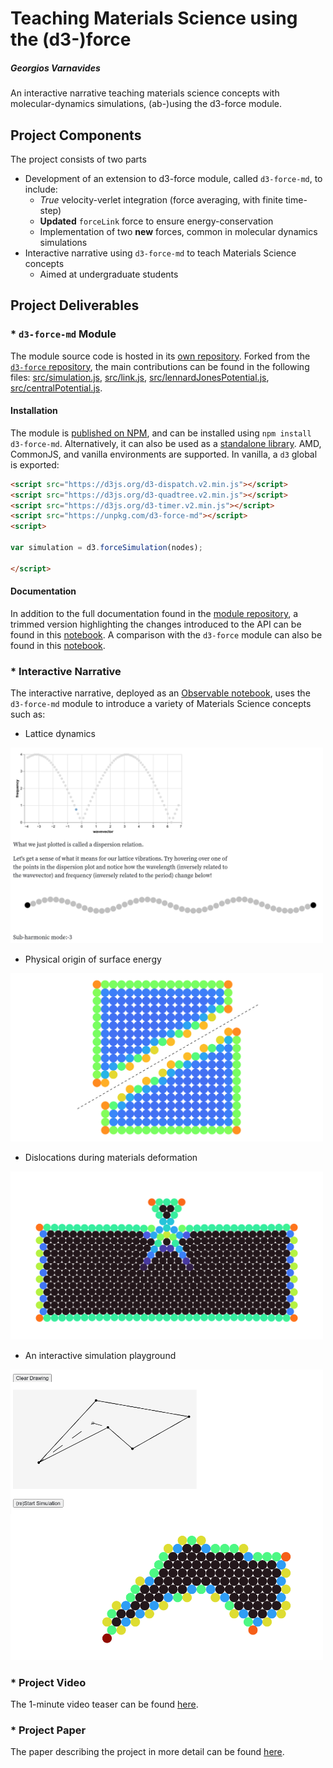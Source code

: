 # Teaching Materials Science using the (d3-)force
##### Georgios Varnavides
An interactive narrative teaching materials science concepts with molecular-dynamics simulations, (ab-)using the d3-force module.

## Project Components
The project consists of two parts
- Development of an extension to d3-force module, called `d3-force-md`, to include:
  - _True_ velocity-verlet integration (force averaging, with finite time-step)
  - **Updated** `forceLink` force to ensure energy-conservation
  - Implementation of two **new** forces, common in molecular dynamics simulations
- Interactive narrative using `d3-force-md` to teach Materials Science concepts
  - Aimed at undergraduate students

## Project Deliverables

### * `d3-force-md` Module

The module source code is hosted in its [own repository](https://github.com/gvarnavi/d3-force-md).
Forked from the [`d3-force` repository](https://github.com/d3/d3-force), the main contributions can be found in the following files: [src/simulation.js](https://github.com/gvarnavi/d3-force-md/blob/master/src/simulation.js), [src/link.js](https://github.com/gvarnavi/d3-force-md/blob/master/src/link.js), [src/lennardJonesPotential.js](https://github.com/gvarnavi/d3-force-md/blob/master/src/lennardJonesPotential.js), [src/centralPotential.js](https://github.com/gvarnavi/d3-force-md/blob/master/src/centralPotential.js).

#### Installation
The module is [published on NPM](https://www.npmjs.com/package/d3-force-md), and can be installed using `npm install d3-force-md`. Alternatively, it can also be used as a [standalone library](https://unpkg.com/d3-force-md). AMD, CommonJS, and vanilla environments are supported. In vanilla, a `d3` global is exported:

```html
<script src="https://d3js.org/d3-dispatch.v2.min.js"></script>
<script src="https://d3js.org/d3-quadtree.v2.min.js"></script>
<script src="https://d3js.org/d3-timer.v2.min.js"></script>
<script src="https://unpkg.com/d3-force-md"></script>
<script>

var simulation = d3.forceSimulation(nodes);

</script>
```
#### Documentation
In addition to the full documentation found in the [module repository](https://github.com/gvarnavi/d3-force-md), a trimmed version highlighting the changes introduced to the API can be found in this [notebook](https://observablehq.com/@gvarnavi/d3-force-md-documentation). A comparison with the `d3-force` module can also be found in this [notebook](https://observablehq.com/@gvarnavi/introduction-to-d3-force-md).

### * Interactive Narrative
The interactive narrative, deployed as an [Observable notebook](https://observablehq.com/@gvarnavi/teaching-materials-science-concepts-using-the-d3-force), uses the `d3-force-md` module to introduce a variety of Materials Science concepts such as:

- Lattice dynamics  

<img alt="Lattice Dynamics" src="https://raw.githubusercontent.com/6859-sp21/final-project-teaching-materials-science-using-the-d3-force/master/img/lattice-dynamics.png" width="500">

- Physical origin of surface energy

<img alt="Surface Energy" src="https://raw.githubusercontent.com/6859-sp21/final-project-teaching-materials-science-using-the-d3-force/master/img/surface_energy_slide_graphic.png" width="500">

- Dislocations during materials deformation

<img alt="Dislocations" src="https://raw.githubusercontent.com/6859-sp21/final-project-teaching-materials-science-using-the-d3-force/master/img/dislocations.png" width="500">

- An interactive simulation playground

<img alt="Playground" src="https://raw.githubusercontent.com/6859-sp21/final-project-teaching-materials-science-using-the-d3-force/master/img/playground.png" width="500">

### * Project Video
The 1-minute video teaser can be found [here](https://www.youtube.com/watch?v=LzqRPEFKq3o).

### * Project Paper
The paper describing the project in more detail can be found [here](https://github.com/6859-sp21/final-project-teaching-materials-science-using-the-d3-force/blob/master/FinalPaper.pdf).

